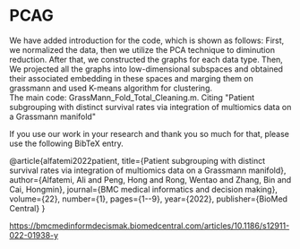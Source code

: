 # PCAG  
We have added introduction for the code, which is shown as follows: First, we normalized the data, then we utilize the PCA technique to diminution reduction. After that, we constructed the graphs for each data type. Then, We projected all the graphs into low-dimensional subspaces and obtained their associated embedding in these spaces and marging them on grassmann and used K-means algorithm for clustering.  
The main code: GrassMann_Fold_Total_Cleaning.m.
Citing "Patient subgrouping with distinct survival rates via integration of multiomics data on a Grassmann manifold"

If you use our work in your research and thank you so much for that, please use the following BibTeX entry.

@article{alfatemi2022patient,
  title={Patient subgrouping with distinct survival rates via integration of multiomics data on a Grassmann manifold},
  author={Alfatemi, Ali and Peng, Hong and Rong, Wentao and Zhang, Bin and Cai, Hongmin},
  journal={BMC medical informatics and decision making},
  volume={22},
  number={1},
  pages={1--9},
  year={2022},
  publisher={BioMed Central}
}

https://bmcmedinformdecismak.biomedcentral.com/articles/10.1186/s12911-022-01938-y

